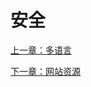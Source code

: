 # 安全
[上一章：多语言](https://github.com/gigantic2/The-Symfony-Framework-Best-Practices/blob/master/08.%E5%A4%9A%E8%AF%AD%E8%A8%80.md)

[下一章：网站资源](https://github.com/gigantic2/The-Symfony-Framework-Best-Practices/blob/master/10.%E7%BD%91%E7%AB%99%E8%B5%84%E6%BA%90.md)